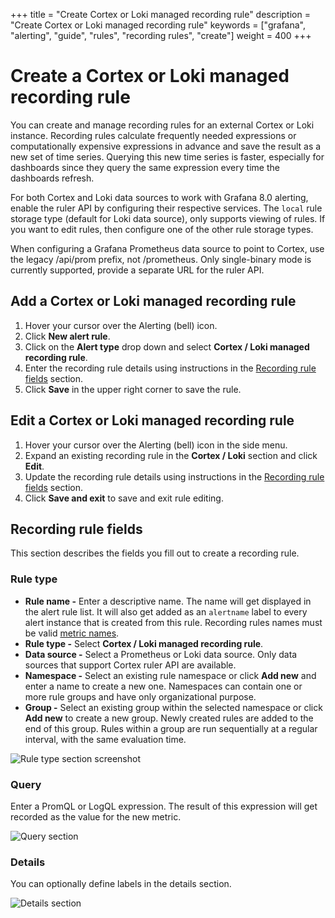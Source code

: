 +++
title = "Create Cortex or Loki managed recording rule"
description = "Create Cortex or Loki managed recording rule"
keywords = ["grafana", "alerting", "guide", "rules", "recording rules", "create"]
weight = 400
+++

# Create a Cortex or Loki managed recording rule

You can create and manage recording rules for an external Cortex or Loki instance. Recording rules calculate frequently needed expressions or computationally expensive expressions in advance and save the result as a new set of time series. Querying this new time series is faster, especially for dashboards since they query the same expression every time the dashboards refresh. 

For both Cortex and Loki data sources to work with Grafana 8.0 alerting, enable the ruler API by configuring their respective services. The `local` rule storage type (default for Loki data source), only supports viewing of rules. If you want to edit rules, then configure one of the other rule storage types.

When configuring a Grafana Prometheus data source to point to Cortex, use the legacy /api/prom prefix, not /prometheus. Only single-binary mode is currently supported, provide a separate URL for the ruler API.

## Add a Cortex or Loki managed recording rule

1. Hover your cursor over the Alerting (bell) icon.
1. Click **New alert rule**.
1. Click on the **Alert type** drop down and select **Cortex / Loki managed recording rule**.
1. Enter the recording rule details using instructions in the [Recording rule fields](#recording-rule-fields) section.
1. Click **Save** in the upper right corner to save the rule.

## Edit a Cortex or Loki managed recording rule

1. Hover your cursor over the Alerting (bell) icon in the side menu.
1. Expand an existing recording rule in the **Cortex / Loki** section and click **Edit**.
1. Update the recording rule details using instructions in the [Recording rule fields](#recording-rule-fields) section.
1. Click **Save and exit** to save and exit rule editing.

## Recording rule fields

This section describes the fields you fill out to create a recording rule.

### Rule type

- **Rule name -** Enter a descriptive name. The name will get displayed in the alert rule list. It will also get added as an `alertname` label to every alert instance that is created from this rule. Recording rules names must be valid [metric names](https://prometheus.io/docs/concepts/data_model/#metric-names-and-labels). 
- **Rule type -** Select **Cortex / Loki managed recording rule**.
- **Data source -** Select a Prometheus or Loki data source. Only data sources that support Cortex ruler API are available.
- **Namespace -** Select an existing rule namespace or click **Add new** and enter a name to create a new one. Namespaces can contain one or more rule groups and have only organizational purpose.
- **Group -** Select an existing group within the selected namespace or click **Add new** to create a new group. Newly created rules are added to the end of this group. Rules within a group are run sequentially at a regular interval, with the same evaluation time.

![Rule type section screenshot](/static/img/docs/alerting/unified/rule-edit-cortex-recording-rule-8-2.png 'Rule type section screenshot')

### Query

Enter a PromQL or LogQL expression. The result of this expression will get recorded as the value for the new metric.

![Query section](/static/img/docs/alerting/unified/rule-edit-cortex-recording-rule-query-8-2.png 'Query section screenshot')


### Details

You can optionally define labels in the details section.

![Details section](/static/img/docs/alerting/unified/rule-recording-rule-labels-8-2.png 'Details section screenshot')
